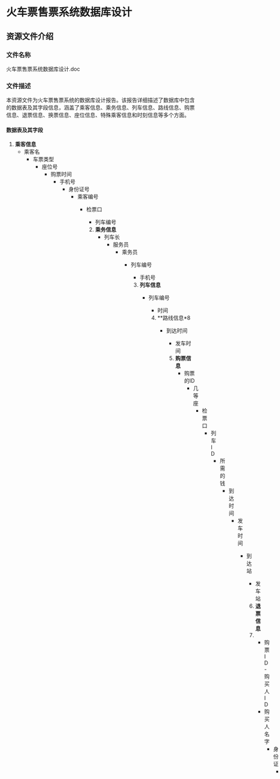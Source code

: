 # 火车票售票系统数据库设计

## 资源文件介绍

### 文件名称
火车票售票系统数据库设计.doc

### 文件描述
本资源文件为火车票售票系统的数据库设计报告。该报告详细描述了数据库中包含的数据表及其字段信息，涵盖了乘客信息、乘务信息、列车信息、路线信息、购票信息、退票信息、换票信息、座位信息、特殊乘客信息和时刻信息等多个方面。

#### 数据表及其字段

1. **乘客信息**
   - 乘客名
      - 车票类型
         - 座位号
            - 购票时间
               - 手机号
                  - 身份证号
                     - 乘客编号
                        - 检票口
                           - 列车编号

                           2. **乘务信息**
                              - 列车长
                                 - 服务员
                                    - 乘务员
                                       - 列车编号
                                          - 手机号

                                          3. **列车信息**
                                             - 列车编号
                                                - 时间

                                                4. **路线信息*8
                                                   - 到达时间
                                                      - 发车时间

                                                      5. **购票信息**
                                                         - 购票的ID
                                                            - 几等座
                                                               - 检票口
                                                                  - 列车ID
                                                                     - 所需的钱
                                                                        - 到达时间
                                                                           - 发车时间
                                                                              - 到达站
                                                                                 - 发车站

                                                                                 6. **退票信息**
                                                                                 7.    - 购票ID
                                                                                    - 购买人ID
                                                                                       - 购买人名字
                                                                                          - 身份证
                                                                                             - 检票口
                                                                                                - 列车ID
                                                                                                   - 所需的钱
                                                                                                      - 到达时间
                                                                                                         - 发车时间
                                                                                                            - 到达站
                                                                                                               - 发车站
                                                                                                               
                                                                                                               7. **换票信息**
                                                                                                                  - 购票ID
                                                                                                                     - 购买人ID
                                                                                                                        - 购买人名字
                                                                                                                           - 身份证
                                                                                                                              - 检票口
                                                                                                                                 - 列车ID
                                                                                                                                    - 所需的钱
                                                                                                                                       - 到达时间
                                                                                                                                          - 发车时间
                                                                                                                                             - 到达站
                                                                                                                                                - 发车站
                                                                                                                                                   - 新检票口
                                                                                                                                                      - 新列车ID
                                                                                                                                                         - 新所需的钱
                                                                                                                                                            - 新到达时间
                                                                                                                                                               - 新发车时间
                                                                                                                                                                  - 新到达站
                                                                                                                                                                     - 新发车站
                                                                                                                                                                     
                                                                                                                                                                     8. **座位信息**
                                                                                                                                                                        - 列车编号
                                                                                                                                                                           - 座位编号
                                                                                                                                                                              - 乘客名
                                                                                                                                                                                 - 座位位置
                                                                                                                                                                                    - 上站地点
                                                                                                                                                                                       - 出站地点
                                                                                                                                                                                          - 可座时间
                                                                                                                                                                                             - 乘客人电话
                                                                                                                                                                                             
                                                                                                                                                                                             9. **特殊乘客信息**
                                                                                                                                                                                                - 特殊人编号
                                                                                                                                                                                                   - 特殊乘客姓名
                                                                                                                                                                                                      - 特殊乘客性别
                                                                                                                                                                                                         - 特殊人电话
                                                                                                                                                                                                            - 特殊人类型
                                                                                                                                                                                                               - 特殊人座位
                                                                                                                                                                                                               
                                                                                                                                                                                                               10. **时刻信息**
                                                                                                                                                                                                                   - 序号
                                                                                                                                                                                                                       - 车号
                                                                                                                                                                                                                           - 入站地
                                                                                                                                                                                                                               - 到达时间
                                                                                                                                                                                                                                   - 发车时间
                                                                                                                                                                                                                                       - 停留时间
                                                                                                                                                                                                                                       
                                                                                                                                                                                                                                       ## 其他说明
                                                                                                                                                                                                                                       如需学习源码或有其他问题，请关注并联系博主。
                                                                                                                                                                                                                                       
                                                                                                                                                                                                                                       ## 下载链接
                                                                                                                                                                                                                                       [火车票售票系统数据库设计](https://pan.quark.cn/s/de0031140905)
                                                                                                                                                                                                                                       
                                                                                                                                                                                                                                       ## 说明
                                                                                                                                                                                                                                       
                                                                                                                                                                                                                                       该仓库仅用于学习交流，请勿用于商业用途。
